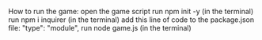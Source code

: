 How to run the game:
open the game script
run npm init -y (in the terminal)
run npm i inquirer (in the terminal)
add this line of code to the package.json file: "type": "module",
run node game.js (in the terminal)
